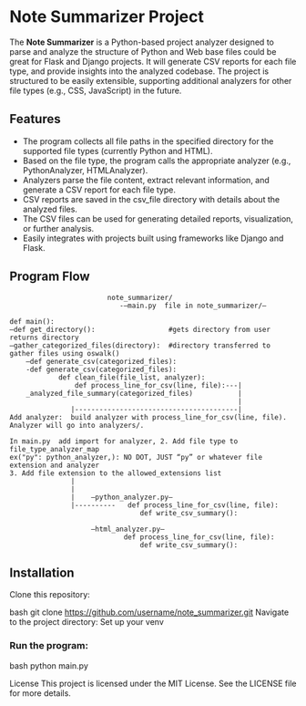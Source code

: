 # Note Summarizer Project

The **Note Summarizer** is a Python-based project analyzer designed to parse and analyze the structure of Python and Web base files could be great for Flask and Django projects. It will generate CSV reports for each file type, and provide insights into the analyzed codebase. The project is structured to be easily extensible, supporting additional analyzers for other file types (e.g., CSS, JavaScript) in the future.


## Features
- The program collects all file paths in the specified directory for the supported file types (currently Python and HTML).
- Based on the file type, the program calls the appropriate analyzer (e.g., PythonAnalyzer, HTMLAnalyzer).
- Analyzers parse the file content, extract relevant information, and generate a CSV report for each file type.
- CSV reports are saved in the csv_file directory with details about the analyzed files.
- The CSV files can be used for generating detailed reports, visualization, or further analysis.
- Easily integrates with projects built using frameworks like Django and Flask.



## Program Flow
```	
		                note_summarizer/
                           -—main.py  file in note_summarizer/—

def main():
—def get_directory():                  #gets directory from user returns directory
—gather_categorized_files(directory):  #directory transferred to gather files using oswalk()
    —def generate_csv(categorized_files):	                                      
    -def generate_csv(categorized_files): 
            def clean_file(file_list, analyzer):
                def process_line_for_csv(line, file):---|
    _analyzed_file_summary(categorized_files)           |
                                                        |
               |----------------------------------------|
Add analyzer:  build analyzer with process_line_for_csv(line, file). Analyzer will go into analyzers/.
                                                                                            
In main.py  add import for analyzer, 2. Add file type to file_type_analyzer_map    
ex("py": python_analyzer,): NO DOT, JUST “py” or whatever file extension and analyzer
3. Add file extension to the allowed_extensions list
               |                  
               |
		       |	—python_analyzer.py—
               |----------   def process_line_for_csv(line, file):
                                def write_csv_summary():

                    —html_analyzer.py—
                            def process_line_for_csv(line, file):
                                def write_csv_summary():	

```
## Installation
Clone this repository:

bash
git clone https://github.com/username/note_summarizer.git
Navigate to the project directory:
Set up your venv


### Run the program:
bash
python main.py


License
This project is licensed under the MIT License. See the LICENSE file for more details.